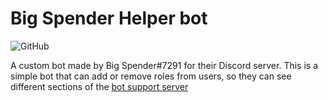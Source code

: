 # Big Spender Helper bot
![GitHub](https://img.shields.io/github/license/quackersian/big-spender-helper)
 
A custom bot made by Big Spender#7291 for their Discord server.
This is a simple bot that can add or remove roles from users, so they can see different sections of the [bot support server](https://discord.gg/x7CyFRA5s6)
